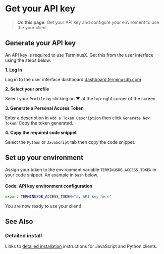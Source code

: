 # Get your API key

> **On this page:** Get your API key and configure your enviroment to use the your client.

## Generate your API key

An API key is required to use TerminusX. Get this from the user interface using the steps below.

**1. Log in**

Log in to the user interface dashboard [dashboard.terminusdb.com](https://dashboard.terminusdb.com)

**2. Select your profile**

Select your `Profile` by clicking on ▼ at the top-right corner of the screen.

**3. Generate a Personal Access Token**

Enter a description in `Add a Token Description` then click `Generate New Token`. Copy the token generated.

**4. Copy the required code snippet**

Select the `Python` or `JavaScript` tab then copy the code snippet.

## Set up your environment

Assign your token to the environment variable `TERMINUSDB_ACCESS_TOKEN` in your code snippet. An example in `bash` below.

#### Code: API key environment configuration

```bash
export TERMINUSDB_ACCESS_TOKEN="my API key here"
```

You are now ready to use your client!

## See Also

### Detailed install

Links to [detailed installation](../install/) instructions for JavaScript and Python clients.
